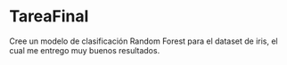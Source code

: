 # TareaFinal

Cree un modelo de clasificación Random Forest para el dataset de iris, el cual me entrego muy buenos resultados.